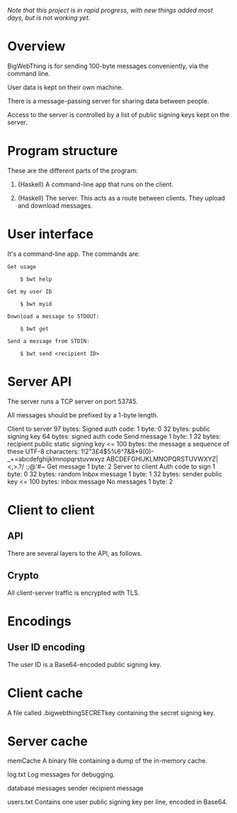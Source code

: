 *Note that this project is in rapid progress, with new things added most days, but is not working yet.*

# Overview

BigWebThing is for sending 100-byte messages conveniently, via the command line.

User data is kept on their own machine.

There is a message-passing server for sharing data between people.

Access to the server is controlled by a list of public signing keys kept on the server.

# Program structure

These are the different parts of the program:

1. (Haskell) A command-line app that runs on the client.

6. (Haskell) The server. This acts as a route between clients. They upload and download messages.

# User interface

It's a command-line app. The commands are:

    Get usage

        $ bwt help

    Get my user ID

        $ bwt myid

    Download a message to STDOUT:

        $ bwt get

    Send a message from STDIN:

        $ bwt send <recipient ID>

# Server API

The server runs a TCP server on port 53745.

All messages should be prefixed by a 1-byte length.

Client to server
    97 bytes: Signed auth code:
        1 byte: 0
        32 bytes: public signing key
        64 bytes: signed auth code
    Send message
        1 byte: 1
        32 bytes: recipient public static signing key
        <= 100 bytes: the message
            a sequence of these UTF-8 characters:
            1!2"3£4$5%6^7&8*9(0)-_+=abcdefghijklmnopqrstuvwxyz
            ABCDEFGHIJKLMNOPQRSTUVWXYZ|\<,>.?/ :;@'#~
    Get message
        1 byte: 2
Server to client
    Auth code to sign
        1 byte: 0
        32 bytes: random
    Inbox message
        1 byte: 1
        32 bytes: sender public key
        <= 100 bytes: inbox message
    No messages
        1 byte: 2

# Client to client

## API

There are several layers to the API, as follows.

## Crypto

All client-server traffic is encrypted with TLS.

# Encodings

## User ID encoding

The user ID is a Base64-encoded public signing key.

# Client cache

A file called .bigwebthingSECRETkey containing the secret signing key.

# Server cache

memCache
    A binary file containing a dump of the in-memory cache.

log.txt
    Log messages for debugging.

database
    messages
        sender
        recipient
        message

users.txt
    Contains one user public signing key per line, encoded in Base64.
